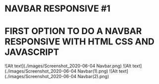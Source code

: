 # NAVBAR RESPONSIVE #1

# FIRST OPTION TO DO A NAVBAR RESPONSIVE WITH HTML CSS AND JAVASCRIPT

![Alt text](./images/Screenshot_2020-06-04 Navbar.png)
![Alt text](./images/Screenshot_2020-06-04 Navbar(1).png)
![Alt text](./images/Screenshot_2020-06-04 Navbar(2).png)